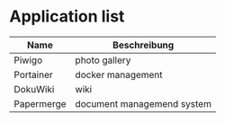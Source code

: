 # Application list

| Name | Beschreibung |
|---|---|
| Piwigo | photo gallery |
| Portainer | docker management |
| DokuWiki | wiki |
| Papermerge | document managemend system |
